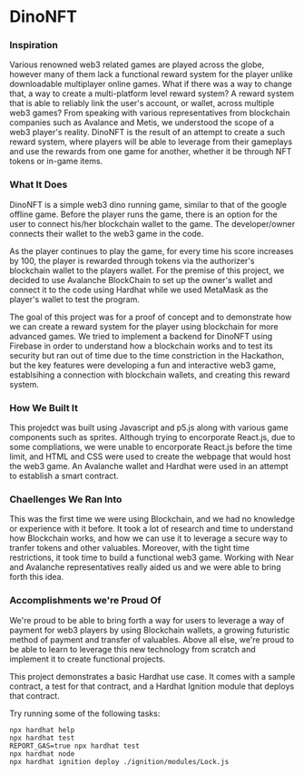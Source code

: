 # DinoNFT

### Inspiration

Various renowned web3 related games are played across the globe, however many of them lack a functional reward system for the player unlike downloadable multiplayer online games. What if there was a way to change that, a way to create a multi-platform level reward system? A reward system that is able to reliably link the user's account, or wallet, across multiple web3 games? From speaking with various representatives from blockchain companies such as Avalance and Metis, we understood the scope of a web3 player's reality. DinoNFT is the result of an attempt to create a such reward system, where players will be able to leverage from their gameplays and use the rewards from one game for another, whether it be through NFT tokens or in-game items.

### What It Does

DinoNFT is a simple web3 dino running game, similar to that of the google offline game. Before the player runs the game, there is an option for the user to connect his/her blockchain wallet to the game. The developer/owner connects their wallet to the web3 game in the code. 

As the player continues to play the game, for every time his score increases by 100, the player is rewarded through tokens via the authorizer's blockchain wallet to the players wallet. For the premise of this project, we decided to use Avalanche BlockChain to set up the owner's wallet and connect it to the code using Hardhat while we used MetaMask as the player's wallet to test the program. 

The goal of this project was for a proof of concept and to demonstrate how we can create a reward system for the player using blockchain for more advanced games. We tried to implement a backend for DinoNFT using Firebase in order to understand how a blockchain works and to test its security but ran out of time due to the time constriction in the Hackathon, but the key features were developing a fun and interactive web3 game, establsihing a connection with blockchain wallets, and creating this reward system.

### How We Built It

This projedct was built using Javascript and p5.js along with various game components such as sprites. Although trying to encorporate React.js, due to some compliations, we were unable to encorporate React.js before the time limit, and HTML and CSS were used to create the webpage that would host the web3 game. An Avalanche wallet and Hardhat were used in an attempt to establish a smart contract. 

### Chaellenges We Ran Into

This was the first time we were using Blockchain, and we had no knowledge or experience with it before. It took a lot of research and time to understand how Blockchain works, and how we can use it to leverage a secure way to tranfer tokens and other valuables. Moreover, with the tight time restrictions, it took time to build a functional web3 game. Working with Near and Avalanche representatives really aided us and we were able to bring forth this idea.

### Accomplishments we're Proud Of

We're proud to be able to bring forth a way for users to leverage a way of payment for web3 players by using Blockchain wallets, a growing futuristic method of payment and transfer of valuables. Above all else, we're proud to be able to learn to leverage this new technology from scratch and implement it to create functional projects.

This project demonstrates a basic Hardhat use case. It comes with a sample contract, a test for that contract, and a Hardhat Ignition module that deploys that contract.

Try running some of the following tasks:

```shell
npx hardhat help
npx hardhat test
REPORT_GAS=true npx hardhat test
npx hardhat node
npx hardhat ignition deploy ./ignition/modules/Lock.js
```
